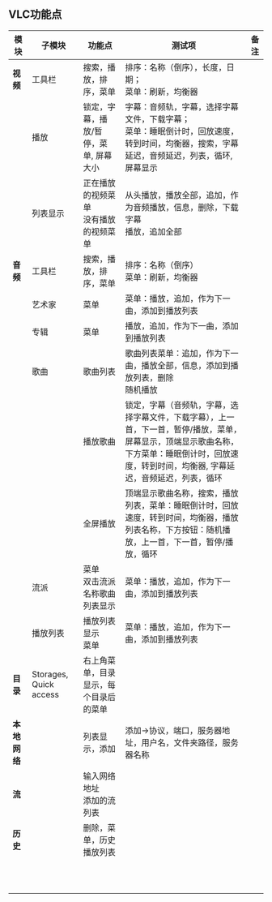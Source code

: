 ## VLC功能点

| 模块 | 子模块 | 功能点 | 测试项 | 备注 |
| ----- |-----|-----|-----|----- |
|**视频**|工具栏|搜索，播放，排序，菜单|排序：名称（倒序），长度，日期；<br>菜单：刷新，均衡器|
||播放|锁定，字幕，播放/暂停，菜单, 屏幕大小|字幕：音频轨，字幕，选择字幕文件，下载字幕；<br>菜单：睡眠倒计时，回放速度，转到时间，均衡器，搜索，字幕延迟，音频延迟，列表，循环, 屏幕显示|
||列表显示|正在播放的视频菜单<br>没有播放的视频菜单|从头播放，播放全部，追加，作为音频播放，信息，删除，下载字幕<br>播放，追加全部|
|**音频**|工具栏|搜索，播放，排序，菜单|排序：名称（倒序）<br>菜单：刷新，均衡器|
||艺术家|菜单|菜单：播放，追加，作为下一曲，添加到播放列表|
||专辑|菜单|播放，追加，作为下一曲，添加到播放列表|
||歌曲|歌曲列表|歌曲列表菜单：追加，作为下一曲，播放全部，信息，添加到播放列表，删除<br>随机播放|
|||播放歌曲|锁定，字幕（音频轨，字幕，选择字幕文件，下载字幕），上一首，下一首，暂停/播放，菜单，屏幕显示，顶端显示歌曲名称，下方菜单：睡眠倒计时，回放速度，转到时间，均衡器, 字幕延迟，音频延迟，列表，循环|
|||全屏播放|顶端显示歌曲名称，搜索，播放列表，菜单：睡眠倒计时，回放速度，转到时间，均衡器，播放列表名称，下方按钮：随机播放，上一首，下一首，暂停/播放，循环|
||流派|菜单<br>双击流派名称歌曲列表显示|菜单：播放，追加，作为下一曲，添加到播放列表|
||播放列表|播放列表显示<br>菜单|菜单：播放，追加，作为下一曲，添加到播放列表|
|**目录**|Storages, Quick access|右上角菜单，目录显示，每个目录后的菜单||
|**本地网络**||列表显示，添加|添加->协议，端口，服务器地址，用户名，文件夹路径，服务器名称|
|**流**||输入网络地址<br>添加的流列表||
|**历史**||删除，菜单，历史播放列表||
|||||
|||||
|||||
|||||
|||||
|||||
|||||
|||||
|||||
|||||
|||||
